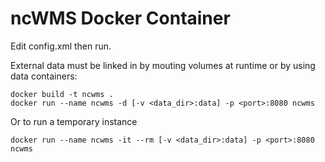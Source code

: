# ncWMS Docker Container

Edit config.xml then run.

External data must be linked in by mouting volumes at runtime or by using data containers:

    docker build -t ncwms .
    docker run --name ncwms -d [-v <data_dir>:data] -p <port>:8080 ncwms

Or to run a temporary instance

    docker run --name ncwms -it --rm [-v <data_dir>:data] -p <port>:8080 ncwms